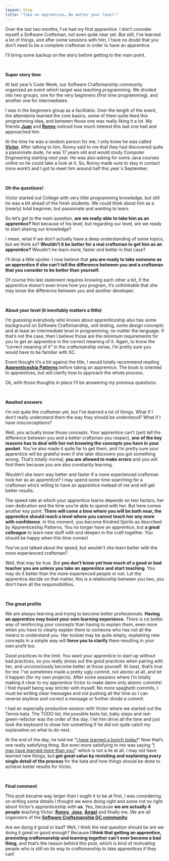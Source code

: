 ```yaml
---
layout: blog
title: "Take an apprentice… No matter your level!"
---
```


<p>Over the last two months, I’ve had my first apprentice. I don’t consider myself a Software Craftsman, not even quite near yet. But still, I’ve learned a lot of things, and after some sessions with him, I have no doubt that you don’t need to be a complete craftsman in order to have an apprentice.</p>
<p>I’ll bring some backup on the story before getting to the main point.</p>
<p>&nbsp;</p>
<p><strong>Super story time</strong></p>
<p>At last year’s Code Week, our Software Craftsmanship community organized an event which target was teaching programming. We divided into two groups, one for the very beginners (first time programming), and another one for intermediates.</p>
<p>I was in the beginners group as a facilitator. Over the length of the event, the attendants learned the core basics, some of them quite liked this programming idea, and between those one was really liking it a lot. My friends <strong><u><a href="https://twitter.com/juandvegarguez">Juan</a></u></strong> and <strong><u><a href="https://www.twitter.com/RonnyAncorini">Ronny</a></u></strong> noticed how much interest this last one had and approached him.</p>
<p>At the time he was a random person for me, I only knew he was called <strong><u><a href="https://twitter.com/victcebesp">Victor</a></u></strong>. After talking to him, Ronny said to me that they had discovered quite a passionate dude, he was 17 years old and would study Computer Engineering starting next year. He was also asking for some Java courses online so he could take a look at it. So, Ronny made sure to stay in contact (nice work!) and I got to meet him around half this year`s September.</p>
<p>&nbsp;</p>
<p><strong>Oh the questions!</strong></p>
<p>Victor started out College with very little programming knowledge, but still he was a bit ahead of the fresh students. We could think about him as a (nearly) total beginner, but passionate and wanting to learn.</p>
<p>So let’s get to the main question, <strong>are we really able to take him as an apprentice?</strong> Not because of his level, but regarding our level, are we ready to start sharing our knowledge?</p>
<p>I mean, what if we don’t actually have a deep understanding of some topics, but we think so? <strong>Wouldn’t it be better for a real craftsman to get him as an apprentice?</strong> Wouldn’t he learn more, faster and better in that case?</p>
<p>I’ll drop a little spoiler. I now believe that <strong>you are ready to take someone as an apprentice if she can’t tell the difference between you and a craftsman that you consider to be better than yourself.</strong></p>
<p>Of course this last statement requires knowing each other a bit, if the apprentice doesn’t even know how you program, it’s unthinkable that she may know the difference between you and another developer.</p>
<p>&nbsp;</p>
<p><strong>About your level (it inevitably matters a little)</strong></p>
<p>I’m guessing everybody who knows about apprenticeship also has some background on Software Craftsmanship, unit testing, some design concepts and at least an intermediate level in programming, no matter the language. If that’s not the case, then I believe those are the minimum requirements for you to get an apprentice in the correct meaning of it. Again, to know the “correct meaning of it” in the craftsmanship sense, I’m pretty sure you would have to be familiar with SC.</p>
<p>Event thought it’s a bit against the title, I would totally recommend reading <strong><u><a href="http://chimera.labs.oreilly.com/books/1234000001813/index.html">Apprenticeship Patterns</a></u></strong> before taking an apprentice. The book is oriented to apprentices, but will clarify how to approach the whole process.</p>
<p>Ok, with those thoughts in place I’ll be answering my previous questions.</p>
<p>&nbsp;</p>
<p><strong>Awaited answers</strong></p>
<p>I’m not quite the craftsman yet, but I’ve learned a lot of things. What if I don’t really understand them the way they should be understood? What if I have misconceptions?</p>
<p>Well, you actually know those concepts. Your apprentice can’t (yet) tell the difference between you and a better craftsman you respect, <strong>one of the key reasons has to deal with her not knowing the concepts you have in your pocket</strong>. You’ve also made it quite far to get them, and I’m pretty sure your apprentice will be grateful even if she later discovers you got something wrong. That’s totally normal, <strong>you are allowed to make errors</strong> and you will find them because you are also constantly learning.</p>
<p>Wouldn’t she learn way better and faster if a more experienced craftsman took her as an apprentice? I may spend some time searching for a craftsman who’s willing to have an apprentice instead of me and will get better results.</p>
<p>The speed rate at which your apprentice learns depends on two factors, her own dedication and the time you’re able to spend with her. But here comes another key point. <strong>There will come a time where you will be both near, the apprentice should reach a level where you cannot teach her any more with confidence</strong>. In this moment, you become Kindred Spirits as described by Apprenticeship Patterns. You no longer have an apprentice, but <strong>a great colleague</strong> to learn new stuff with and deepen in the craft together. You should be happy when this time comes!</p>
<p>You’ve just talked about the speed, but wouldn’t she learn better with the more experienced craftsman?</p>
<p>Well, that may be true. But <strong>you don’t know yet how much of a good or bad teacher you are unless you take an apprentice and start teaching</strong>. You may do it better than the more experienced people or not. Let the apprentice decide on that matter, this is a relationship between you two, you don’t have all the responsibilities.</p>
<p>&nbsp;</p>
<p><strong>The great profits</strong></p>
<p>We are always learning and trying to become better professionals. <strong>Having an apprentice may boost your own learning experience</strong>. There is no better way of reinforcing your concepts than having to explain them, even more when you have to clearly explain them to someone who has not all the means to understand you. Her toolset may be quite empty, explaining new concepts in a simple way will <strong>force you to clarify</strong> them resulting in your own profit too.</p>
<p>Good practices to the limit. You want your apprentice to start up without bad practices, so you really stress out the good practices when pairing with her, and unconsciously become better at those yourself. At least, that’s true for me. I’ve sometimes made a pretty ugly commit, not atomic at all, and let it happen (for my own projects). After some sessions where I’m totally making it clear to my apprentice Victor to make damn only atomic commits! I find myself being way stricter with myself. No more spaghetti commits, I must be writing clear messages and not pushing all the time so I can reverse anytime and correct a message or further divide a commit.</p>
<p>I had an especially productive session with Victor where we started out the Tennis kata. The TODO list, the possible tests list, baby steps and red-green-refactor was the order of the day. I let him drive all the time and just took the keyboard to show him something if he did not quite catch my explanation on what to do next.</p>
<p>At the end of the day, he told me “<u>I have learned a bunch today!</u>” Now that’s one really satisfying thing. But even more satisfying to me was saying “<u>I may have learned more than you!</u>” which is not a lie at all. I may not have learned new things, but <strong>got great value by revisiting and explaining every single detail of the process</strong> for the kata and how things should be done to achieve better results for Victor.</p>
<p>&nbsp;</p>
<p><strong>Final comment</strong></p>
<p>This post became way larger than I ought it to be at first, I was considering on writing some details I thought we were doing right and some not so right about Victor’s apprenticeship with <strong>us</strong>. Yes, because <strong>we are actually 4 people</strong> teaching Victor: <strong><u><a href="https://twitter.com/RonnyAncorini">Ronny</a></u></strong>, <strong><u><a href="https://twitter.com/JoseDeniz13">Jose</a></u></strong>, <strong><u><a href="https://twitter.com/Angelossz">Ángel</a></u></strong> and finally me. We are all organizers of the <strong><u><a href="http://craftsmanshipgc.github.io/">Software Craftsmanship GC community</a></u></strong>.</p>
<p>Are we doing it good or bad? Well, I think the real question should be are we doing it great or good enough? Because <strong>I think that getting an apprentice, promoting craftsmanship and learning together can’t ever become a bad thing</strong>, and that’s the reason behind this post, which is kind of motivating people who is still on its way to craftsmanship to take apprentices if they can!</p>
<p>&nbsp;</p>